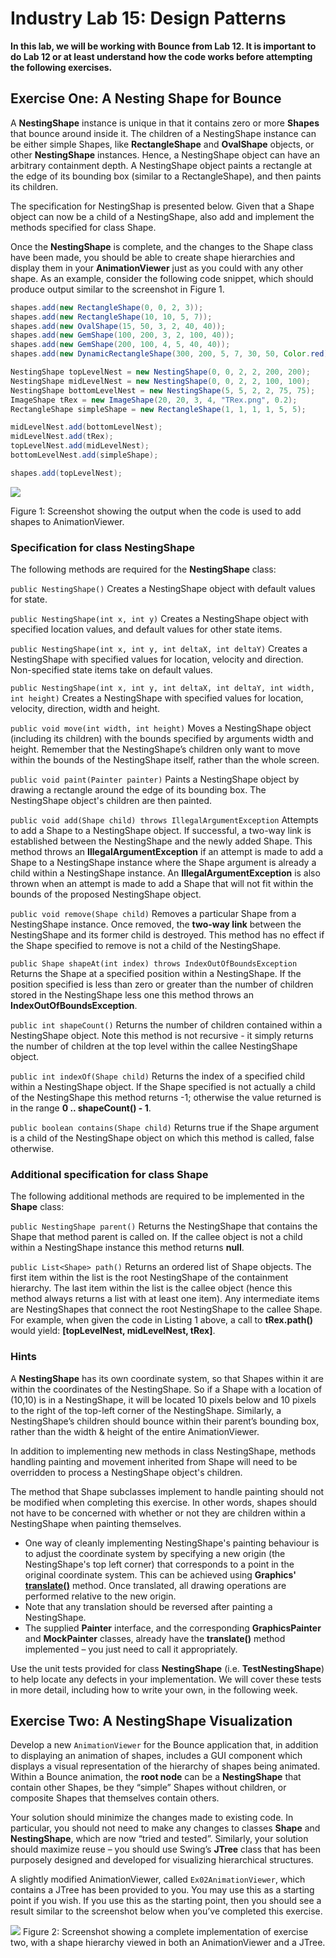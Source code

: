 Industry Lab 15: Design Patterns
==========

**In this lab, we will be working with Bounce from Lab 12. It is important to do Lab 12 or at least understand how the code works before attempting the following exercises.**

## Exercise One: A Nesting Shape for Bounce
A **NestingShape** instance is unique in that it contains zero or more **Shapes** that bounce around inside it. The children of a NestingShape instance can be either simple Shapes, like  **RectangleShape** and **OvalShape** objects, or other **NestingShape** instances. Hence, a NestingShape object can have an arbitrary containment depth. A NestingShape object paints a rectangle at the edge of its bounding box (similar to a RectangleShape), and then paints its children. 

The specification for NestingShap is presented below. Given that a Shape object can now be a child of a NestingShape, also add and implement the methods specified for class Shape.

Once the **NestingShape** is complete, and the changes to the Shape class have been made, you should be able to create shape hierarchies and display them in your **AnimationViewer** just as you could with any other shape. As an example, consider the following code snippet, which should produce output similar to the screenshot in Figure 1.

```java
shapes.add(new RectangleShape(0, 0, 2, 3));
shapes.add(new RectangleShape(10, 10, 5, 7));
shapes.add(new OvalShape(15, 50, 3, 2, 40, 40));
shapes.add(new GemShape(100, 200, 3, 2, 100, 40));
shapes.add(new GemShape(200, 100, 4, 5, 40, 40));
shapes.add(new DynamicRectangleShape(300, 200, 5, 7, 30, 50, Color.red));

NestingShape topLevelNest = new NestingShape(0, 0, 2, 2, 200, 200);
NestingShape midLevelNest = new NestingShape(0, 0, 2, 2, 100, 100);
NestingShape bottomLevelNest = new NestingShape(5, 5, 2, 2, 75, 75);
ImageShape tRex = new ImageShape(20, 20, 3, 4, "TRex.png", 0.2);
RectangleShape simpleShape = new RectangleShape(1, 1, 1, 1, 5, 5);

midLevelNest.add(bottomLevelNest);
midLevelNest.add(tRex);
topLevelNest.add(midLevelNest);
bottomLevelNest.add(simpleShape);

shapes.add(topLevelNest);
```

![](lab15ex01img1.PNG)

Figure 1: Screenshot showing the output when the code is used to add shapes to AnimationViewer.

### Specification for class NestingShape
The following methods are required for the **NestingShape** class:

`public NestingShape()`
    Creates a NestingShape object with default values for state.

`public NestingShape(int x, int y)`
    Creates a NestingShape object with specified location values, and default values for other state items.

`public NestingShape(int x, int y, int deltaX, int deltaY)`
    Creates a NestingShape with specified values for location, velocity and direction. Non-specified state items take on default values.

`public NestingShape(int x, int y, int deltaX, int deltaY, int width, int height)`
    Creates a NestingShape with specified values for location, velocity, direction, width and height.

`public void move(int width, int height)`
    Moves a NestingShape object (including its children) with the bounds specified by arguments width and height. Remember that the NestingShape’s children only want to move within the bounds of the NestingShape itself, rather than the whole screen.

`public void paint(Painter painter)`
    Paints a NestingShape object by drawing a rectangle around the edge of its bounding box. The NestingShape object's children are then painted.
 
`public void add(Shape child) throws IllegalArgumentException`
    Attempts to add a Shape to a NestingShape object. If successful, a two-way link is established between the NestingShape and the newly added Shape. This method throws an **IllegalArgumentException** if an attempt is made to add a Shape to a NestingShape instance where the Shape argument is already a child within a NestingShape instance. An **IllegalArgumentException** is also thrown when an attempt is made to add a Shape that will not fit within the bounds of the proposed NestingShape object.

`public void remove(Shape child)`
    Removes a particular Shape from a NestingShape instance. Once removed, the **two-way link** between the NestingShape and its former child is destroyed. This method has no effect if the Shape specified to remove is not a child of the NestingShape.

`public Shape shapeAt(int index) throws IndexOutOfBoundsException`
    Returns the Shape at a specified position within a NestingShape. If the position specified is less than zero or greater than the number of children stored in the NestingShape less one this method throws an **IndexOutOfBoundsException**.

`public int shapeCount()`
    Returns the number of children contained within a NestingShape object. Note this method is not recursive - it simply returns the number of children at the top level within the callee NestingShape object.

`public int indexOf(Shape child)`
    Returns the index of a specified child within a NestingShape object. If the Shape specified is not actually a child of the NestingShape this method returns -1; otherwise the value returned is in the range **0 .. shapeCount() - 1**.

`public boolean contains(Shape child)`
    Returns true if the Shape argument is a child of the NestingShape object on which this method is called, false otherwise.

### Additional specification for class Shape
The following additional methods are required to be implemented in the **Shape** class:

`public NestingShape parent()`
    Returns the NestingShape that contains the Shape that method parent is called on. If the callee object is not a child within a NestingShape instance this method returns **null**.

`public List<Shape> path()`
    Returns an ordered list of Shape objects. The first item within the list is the root NestingShape of the containment hierarchy. The last item within the list is the callee object (hence this method always returns a list with at least one item). Any intermediate items are NestingShapes that connect the root NestingShape to the callee Shape.
    For example, when given the code in Listing 1 above, a call to **tRex.path()** would yield: **[topLevelNest, midLevelNest, tRex]**.

### Hints
A **NestingShape** has its own coordinate system, so that Shapes within it are within the coordinates of the NestingShape. So if a Shape with a location of (10,10) is in a NestingShape, it will be located 10 pixels below and 10 pixels to the right of the top-left corner of the NestingShape. Similarly, a NestingShape’s children should bounce within their parent’s bounding box, rather than the width & height of the entire AnimationViewer.

In addition to implementing new methods in class NestingShape, methods handling painting and movement inherited from Shape will need to be overridden to process a NestingShape object's children.

The method that Shape subclasses implement to handle painting should not be modified when completing this exercise. In other words, shapes should not have to be concerned with whether or not they are children within a NestingShape when painting themselves.
- One way of cleanly implementing NestingShape's painting behaviour is to adjust the coordinate system by specifying a new origin (the NestingShape's top left corner) that corresponds to a point in the original coordinate system. This can be achieved using **Graphics' [translate()](https://docs.oracle.com/javase/8/docs/api/java/awt/Graphics.html#translate-int-int-)** method. Once translated, all drawing operations are performed relative to the new origin.
- Note that any translation should be reversed after painting a NestingShape.	
- The supplied **Painter** interface, and the corresponding **GraphicsPainter** and **MockPainter** classes, already have the **translate()** method implemented – you just need to call it appropriately.

Use the unit tests provided for class **NestingShape** (i.e. **TestNestingShape**) to help locate any defects in your implementation. We will cover these tests in more detail, including how to write your own, in the following week.

## Exercise Two: A NestingShape Visualization
Develop a new `AnimationViewer` for the Bounce application that, in addition to displaying an animation of shapes, includes a GUI component which displays a visual representation of the hierarchy of shapes being animated. Within a Bounce animation, the **root node** can be a **NestingShape** that contain other Shapes, be they “simple” Shapes without children, or composite Shapes that themselves contain others.

Your solution should minimize the changes made to existing code. In particular, you should not need to make any changes to classes **Shape** and **NestingShape**, which are now “tried and tested”. Similarly, your solution should maximize reuse – you should use Swing’s **JTree** class that has been purposely designed and developed for visualizing hierarchical structures.

A slightly modified AnimationViewer, called `Ex02AnimationViewer`, which contains a JTree has been provided to you. You may use this as a starting point if you wish. If you use this as the starting point, then you should see a result similar to the screenshot below when you’ve completed this exercise.

![](lab15ex01img2.PNG)
Figure 2: Screenshot showing a complete implementation of exercise two, with a shape hierarchy viewed in both an AnimationViewer and a JTree.